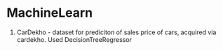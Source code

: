 # MachineLearn

1. CarDekho - dataset for prediciton of sales price of cars, acquired via cardekho. Used DecisionTreeRegressor
